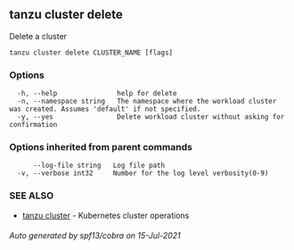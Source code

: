 ## tanzu cluster delete

Delete a cluster

```
tanzu cluster delete CLUSTER_NAME [flags]
```

### Options

```
  -h, --help               help for delete
  -n, --namespace string   The namespace where the workload cluster was created. Assumes 'default' if not specified.
  -y, --yes                Delete workload cluster without asking for confirmation
```

### Options inherited from parent commands

```
      --log-file string   Log file path
  -v, --verbose int32     Number for the log level verbosity(0-9)
```

### SEE ALSO

* [tanzu cluster](tanzu_cluster.md)     - Kubernetes cluster operations

###### Auto generated by spf13/cobra on 15-Jul-2021
